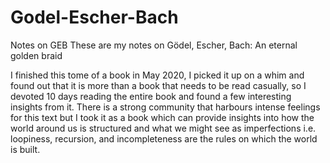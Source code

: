 # Godel-Escher-Bach
Notes on GEB
These are my notes on Gödel, Escher, Bach: An eternal golden braid

I finished this tome of a book in May 2020, I picked it up on a whim and found out that it is more than a book that needs to be read casually, so I devoted 10 days reading the entire book and found a few interesting insights from it.
There is a strong community that harbours intense feelings for this text but I took it as a book which can provide insights into how the world around us is structured and what we might see as imperfections i.e. loopiness, recursion, and incompleteness are the rules on which the world is built.
